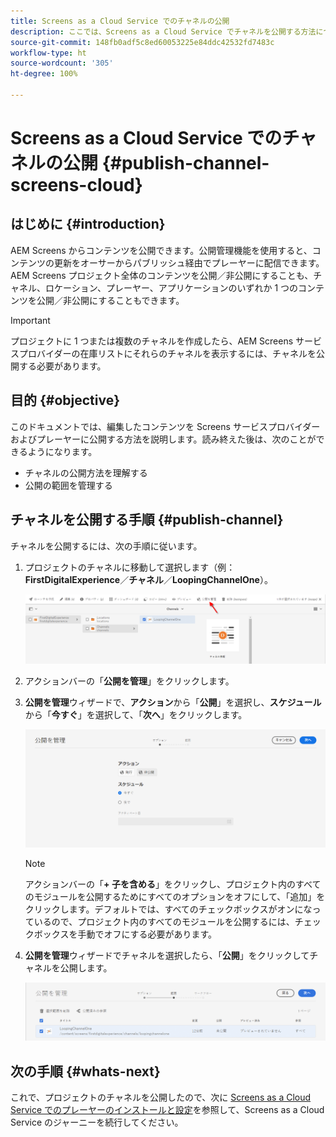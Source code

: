 ```yaml
---
title: Screens as a Cloud Service でのチャネルの公開
description: ここでは、Screens as a Cloud Service でチャネルを公開する方法について説明します。
source-git-commit: 148fb0adf5c8ed60053225e84ddc42532fd7483c
workflow-type: ht
source-wordcount: '305'
ht-degree: 100%

---
```



# Screens as a Cloud Service でのチャネルの公開 {#publish-channel-screens-cloud}

## はじめに {#introduction}

AEM Screens からコンテンツを公開できます。公開管理機能を使用すると、コンテンツの更新をオーサーからパブリッシュ経由でプレーヤーに配信できます。AEM Screens プロジェクト全体のコンテンツを公開／非公開にすることも、チャネル、ロケーション、プレーヤー、アプリケーションのいずれか 1 つのコンテンツを公開／非公開にすることもできます。

>[!IMPORTANT]
>プロジェクトに 1 つまたは複数のチャネルを作成したら、AEM Screens サービスプロバイダーの在庫リストにそれらのチャネルを表示するには、チャネルを公開する必要があります。

## 目的 {#objective}

このドキュメントでは、編集したコンテンツを Screens サービスプロバイダーおよびプレーヤーに公開する方法を説明します。読み終えた後は、次のことができるようになります。

* チャネルの公開方法を理解する
* 公開の範囲を管理する

## チャネルを公開する手順 {#publish-channel}

チャネルを公開するには、次の手順に従います。

1. プロジェクトのチャネルに移動して選択します（例：**FirstDigitalExperience**／**チャネル**／**LoopingChannelOne**）。

   ![](/help/screens-cloud/assets/create-content/managepub-1.png)

1. アクションバーの「**公開を管理**」をクリックします。

1. **公開を管理**&#x200B;ウィザードで、**アクション**&#x200B;から「**公開**」を選択し、**スケジュール**&#x200B;から「**今すぐ**」を選択して、「**次へ**」をクリックします。

   ![](/help/screens-cloud/assets/create-content/managepub-2.png)

   >[!NOTE]
   >アクションバーの「**+ 子を含める**」をクリックし、プロジェクト内のすべてのモジュールを公開するためにすべてのオプションをオフにして、「追加」をクリックします。デフォルトでは、すべてのチェックボックスがオンになっているので、プロジェクト内のすべてのモジュールを公開するには、チェックボックスを手動でオフにする必要があります。

1. **公開を管理**&#x200B;ウィザードでチャネルを選択したら、「**公開**」をクリックしてチャネルを公開します。

   ![](/help/screens-cloud/assets/create-content/managepub-3.png)


## 次の手順 {#whats-next}

これで、プロジェクトのチャネルを公開したので、次に [Screens as a Cloud Service でのプレーヤーのインストールと設定](/help/screens-cloud/creating-content/manage-publish.md)を参照して、Screens as a Cloud Service のジャーニーを続行してください。
